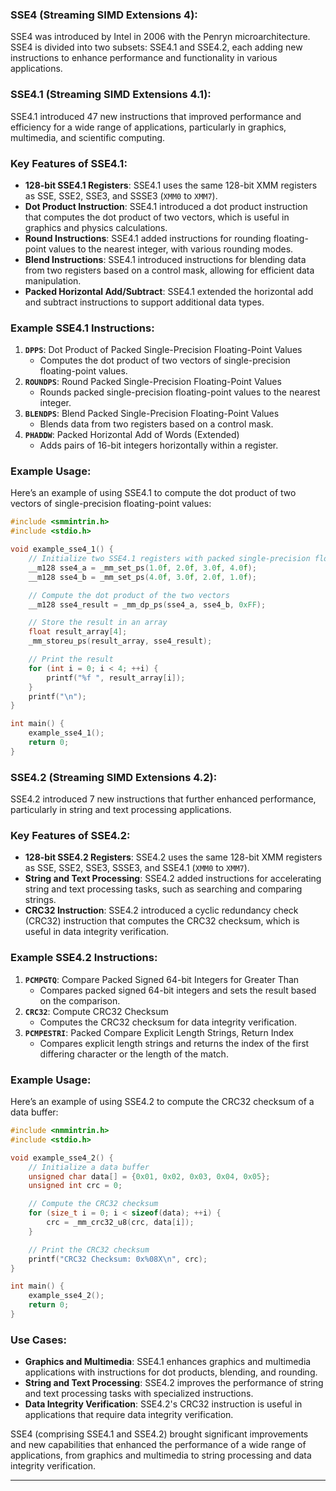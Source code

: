 ### **SSE4 (Streaming SIMD Extensions 4)**:
SSE4 was introduced by Intel in 2006 with the Penryn microarchitecture. SSE4 is divided into two subsets: SSE4.1 and SSE4.2, each adding new instructions to enhance performance and functionality in various applications.

### **SSE4.1 (Streaming SIMD Extensions 4.1)**:
SSE4.1 introduced 47 new instructions that improved performance and efficiency for a wide range of applications, particularly in graphics, multimedia, and scientific computing.

### **Key Features of SSE4.1**:
- **128-bit SSE4.1 Registers**: SSE4.1 uses the same 128-bit XMM registers as SSE, SSE2, SSE3, and SSSE3 (`XMM0` to `XMM7`).
- **Dot Product Instruction**: SSE4.1 introduced a dot product instruction that computes the dot product of two vectors, which is useful in graphics and physics calculations.
- **Round Instructions**: SSE4.1 added instructions for rounding floating-point values to the nearest integer, with various rounding modes.
- **Blend Instructions**: SSE4.1 introduced instructions for blending data from two registers based on a control mask, allowing for efficient data manipulation.
- **Packed Horizontal Add/Subtract**: SSE4.1 extended the horizontal add and subtract instructions to support additional data types.

### **Example SSE4.1 Instructions**:
1. **`DPPS`**: Dot Product of Packed Single-Precision Floating-Point Values
   - Computes the dot product of two vectors of single-precision floating-point values.
2. **`ROUNDPS`**: Round Packed Single-Precision Floating-Point Values
   - Rounds packed single-precision floating-point values to the nearest integer.
3. **`BLENDPS`**: Blend Packed Single-Precision Floating-Point Values
   - Blends data from two registers based on a control mask.
4. **`PHADDW`**: Packed Horizontal Add of Words (Extended)
   - Adds pairs of 16-bit integers horizontally within a register.

### **Example Usage**:
Here’s an example of using SSE4.1 to compute the dot product of two vectors of single-precision floating-point values:

```cpp
#include <smmintrin.h>
#include <stdio.h>

void example_sse4_1() {
    // Initialize two SSE4.1 registers with packed single-precision floating-point values
    __m128 sse4_a = _mm_set_ps(1.0f, 2.0f, 3.0f, 4.0f);
    __m128 sse4_b = _mm_set_ps(4.0f, 3.0f, 2.0f, 1.0f);

    // Compute the dot product of the two vectors
    __m128 sse4_result = _mm_dp_ps(sse4_a, sse4_b, 0xFF);

    // Store the result in an array
    float result_array[4];
    _mm_storeu_ps(result_array, sse4_result);

    // Print the result
    for (int i = 0; i < 4; ++i) {
        printf("%f ", result_array[i]);
    }
    printf("\n");
}

int main() {
    example_sse4_1();
    return 0;
}
```

### **SSE4.2 (Streaming SIMD Extensions 4.2)**:
SSE4.2 introduced 7 new instructions that further enhanced performance, particularly in string and text processing applications.

### **Key Features of SSE4.2**:
- **128-bit SSE4.2 Registers**: SSE4.2 uses the same 128-bit XMM registers as SSE, SSE2, SSE3, SSSE3, and SSE4.1 (`XMM0` to `XMM7`).
- **String and Text Processing**: SSE4.2 added instructions for accelerating string and text processing tasks, such as searching and comparing strings.
- **CRC32 Instruction**: SSE4.2 introduced a cyclic redundancy check (CRC32) instruction that computes the CRC32 checksum, which is useful in data integrity verification.

### **Example SSE4.2 Instructions**:
1. **`PCMPGTQ`**: Compare Packed Signed 64-bit Integers for Greater Than
   - Compares packed signed 64-bit integers and sets the result based on the comparison.
2. **`CRC32`**: Compute CRC32 Checksum
   - Computes the CRC32 checksum for data integrity verification.
3. **`PCMPESTRI`**: Packed Compare Explicit Length Strings, Return Index
   - Compares explicit length strings and returns the index of the first differing character or the length of the match.

### **Example Usage**:
Here’s an example of using SSE4.2 to compute the CRC32 checksum of a data buffer:

```cpp
#include <nmmintrin.h>
#include <stdio.h>

void example_sse4_2() {
    // Initialize a data buffer
    unsigned char data[] = {0x01, 0x02, 0x03, 0x04, 0x05};
    unsigned int crc = 0;

    // Compute the CRC32 checksum
    for (size_t i = 0; i < sizeof(data); ++i) {
        crc = _mm_crc32_u8(crc, data[i]);
    }

    // Print the CRC32 checksum
    printf("CRC32 Checksum: 0x%08X\n", crc);
}

int main() {
    example_sse4_2();
    return 0;
}
```

### **Use Cases**:
- **Graphics and Multimedia**: SSE4.1 enhances graphics and multimedia applications with instructions for dot products, blending, and rounding.
- **String and Text Processing**: SSE4.2 improves the performance of string and text processing tasks with specialized instructions.
- **Data Integrity Verification**: SSE4.2's CRC32 instruction is useful in applications that require data integrity verification.

SSE4 (comprising SSE4.1 and SSE4.2) brought significant improvements and new capabilities that enhanced the performance of a wide range of applications, from graphics and multimedia to string processing and data integrity verification.

---
